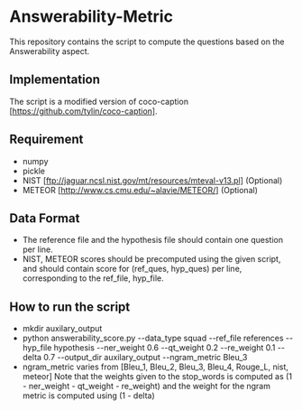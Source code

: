 # Answerability-Metric
This repository contains the script to compute the questions based on the Answerability aspect. 

## Implementation
The script is a modified version of coco-caption [https://github.com/tylin/coco-caption].

## Requirement
* numpy
* pickle
* NIST [ftp://jaguar.ncsl.nist.gov/mt/resources/mteval-v13.pl] (Optional)
* METEOR [http://www.cs.cmu.edu/~alavie/METEOR/] (Optional)

## Data Format
* The reference file and the hypothesis file should contain one question per line.
* NIST, METEOR scores should be precomputed using the given script, and should contain score for (ref_ques, hyp_ques) per line, corresponding to the ref_file, hyp_file.

## How to run the script
* mkdir auxilary_output
* python answerability_score.py --data_type squad --ref_file references --hyp_file hypothesis --ner_weight 0.6 --qt_weight 0.2 --re_weight 0.1 --delta 0.7 --output_dir auxilary_output --ngram_metric Bleu_3
* ngram_metric varies from [Bleu_1, Bleu_2, Bleu_3, Bleu_4, Rouge_L, nist, meteor]
Note that the weights given to the stop_words is computed as (1 - ner_weight - qt_weight - re_weight) and the weight for the ngram metric is computed using (1 - delta)
